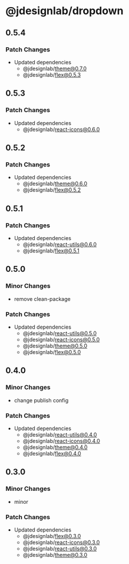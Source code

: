 # @jdesignlab/dropdown

## 0.5.4

### Patch Changes

- Updated dependencies
  - @jdesignlab/theme@0.7.0
  - @jdesignlab/flex@0.5.3

## 0.5.3

### Patch Changes

- Updated dependencies
  - @jdesignlab/react-icons@0.6.0

## 0.5.2

### Patch Changes

- Updated dependencies
  - @jdesignlab/theme@0.6.0
  - @jdesignlab/flex@0.5.2

## 0.5.1

### Patch Changes

- Updated dependencies
  - @jdesignlab/react-utils@0.6.0
  - @jdesignlab/flex@0.5.1

## 0.5.0

### Minor Changes

- remove clean-package

### Patch Changes

- Updated dependencies
  - @jdesignlab/react-utils@0.5.0
  - @jdesignlab/react-icons@0.5.0
  - @jdesignlab/theme@0.5.0
  - @jdesignlab/flex@0.5.0

## 0.4.0

### Minor Changes

- change publish config

### Patch Changes

- Updated dependencies
  - @jdesignlab/react-utils@0.4.0
  - @jdesignlab/react-icons@0.4.0
  - @jdesignlab/theme@0.4.0
  - @jdesignlab/flex@0.4.0

## 0.3.0

### Minor Changes

- minor

### Patch Changes

- Updated dependencies
  - @jdesignlab/flex@0.3.0
  - @jdesignlab/react-icons@0.3.0
  - @jdesignlab/react-utils@0.3.0
  - @jdesignlab/theme@0.3.0
